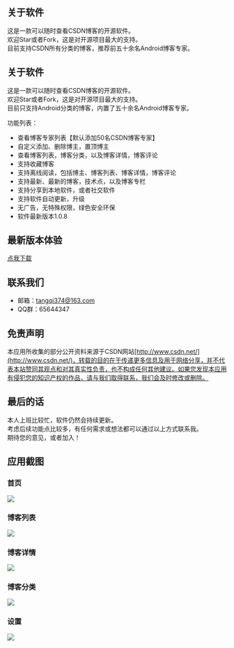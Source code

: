 ## 关于软件
这是一款可以随时查看CSDN博客的开源软件。  
欢迎Star或者Fork，这是对开源项目最大的支持。  
目前支持CSDN所有分类的博客，推荐前五十余名Android博客专家。  

## 关于软件
这是一款可以随时查看CSDN博客的开源软件。  
欢迎Star或者Fork，这是对开源项目最大的支持。  
目前只支持Android分类的博客，内置了五十余名Android博客专家。  

功能列表：
- 查看博客专家列表【默认添加50名CSDN博客专家】
- 自定义添加、删除博主，置顶博主
- 查看博客列表，博客分类，以及博客详情，博客评论
- 支持收藏博客
- 支持离线阅读，包括博主、博客列表、博客详情，博客评论
- 支持最新、最新的博客，技术点，以及博客专栏
- 支持分享到本地软件，或者社交软件
- 支持软件自动更新，升级
- 无广告，无特殊权限，绿色安全环保
- 软件最新版本1.0.8

## 最新版本体验
[点我下载](http://www.pgyer.com/csdn)
	
## 联系我们
- 邮箱：[tangqi374@163.com](mailto:tangqi374@163.com)
- QQ群：65644347

## 免责声明
本应用所收集的部分公开资料来源于CSDN网站[http://www.csdn.net/](http://www.csdn.net/)，转载的目的在于传递更多信息及用于网络分享，并不代表本站赞同其观点和对其真实性负责，也不构成任何其他建议。如果您发现本应用有侵犯您的知识产权的作品，请与我们取得联系，我们会及时修改或删除。

## 最后的话
本人上班比较忙，软件仍然会持续更新。  
考虑后续功能点比较多，有任何需求或想法都可以通过以上方式联系我。  
期待您的意见，或者加入！  

## 应用截图
### 首页
![](https://raw.githubusercontent.com/studiotang/FreeCsdn/master/screenshots/1.png)


### 博客列表
![](https://raw.githubusercontent.com/studiotang/FreeCsdn/master/screenshots/2.png)


### 博客详情
![](https://raw.githubusercontent.com/studiotang/FreeCsdn/master/screenshots/3.png)


### 博客分类
![](https://raw.githubusercontent.com/studiotang/FreeCsdn/master/screenshots/4.png)


### 设置
![](https://raw.githubusercontent.com/studiotang/FreeCsdn/master/screenshots/5.png)





	
